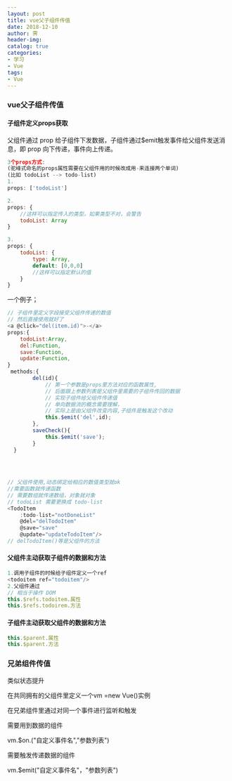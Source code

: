 ```yaml
---
layout: post
title: vue父子组件传值
date: 2018-12-10
author: 霁
header-img:
catalog: true
categories:
- 学习
- Vue
tags:
- Vue
---
```


### vue父子组件传值

#### 子组件定义props获取

父组件通过 prop 给子组件下发数据，子组件通过$emit触发事件给父组件发送消息，即 prop 向下传递，事件向上传递。

```javascript
3个props方式:
(驼峰式命名的props属性需要在父组件用的时候改成用-来连接两个单词)
(比如 todoList --> todo-list)
1.
props: ['todoList']

2.
props: { 
    //这样可以指定传入的类型，如果类型不对，会警告 
    todoList: Array 
}

3.
props: { 
    todoList: { 
        type: Array, 
        default: [0,0,0] 
        //这样可以指定默认的值 
    } 
}
```

一个例子；

```javascript
// 子组件里定义字段接受父组件传递的数值
// 然后直接使用就好了
<a @click="del(item.id)">-</a> 
props:{
	todoList:Array,
	del:Function,
	save:Function,
	update:Function,
}
 methods:{
        del(id){
            // 第一个参数是props里方法对应的函数属性,
            // 后面跟上参数列表是父组件里需要的子组件传回的数据
            // 实现子组件给父组件传递值
            // 单向数据流的概念需要理解，
            // 实际上是由父组件改变内容,子组件是触发这个改动
            this.$emit('del',id);
        },
        saveCheck(){
            this.$emit('save');
        }
  }

    
    
    
// 父组件使用,动态绑定给相应的数值类型就ok
//需要函数就传递函数
// 需要数组就传递数组，对象就对象
// todoList 需要更换成 todo-list
<TodoItem 
	:todo-list="notDoneList" 
    @del="delTodoItem" 
    @save="save" 
    @update="updateTodoItem"/>
// delTodoItem()等是父组件的方法
```

#### 父组件主动获取子组件的数据和方法

```javascript
1.调用子组件的时候给子组件定义一个ref
<todoitem ref="todoitem"/>
2.父组件通过
// 相当于操作 DOM 
this.$refs.todoitem.属性
this.$refs.todoirem.方法

```

#### 子组件主动获取父组件的数据和方法

```javascript
this.$parent.属性
this.$parent.方法
```



### 兄弟组件传值 

类似状态提升

在共同拥有的父组件里定义一个vm =new Vue()实例

在兄弟组件里通过对同一个事件进行监听和触发

需要用到数据的组件

vm.$on.("自定义事件名","参数列表")

需要触发传递数据的组件

vm.$emit("自定义事件名"，"参数列表")

